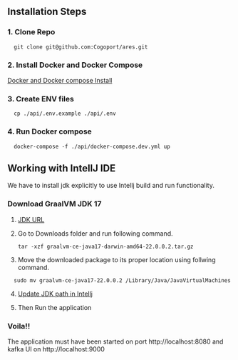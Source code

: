 ## Installation Steps

### 1. Clone Repo
```
  git clone git@github.com:Cogoport/ares.git
```
### 2. Install Docker and Docker Compose
[Docker and Docker compose Install](https://docs.docker.com/desktop/mac/install/)

### 3. Create ENV files

```
  cp ./api/.env.example ./api/.env
```
### 4. Run Docker compose
```
  docker-compose -f ./api/docker-compose.dev.yml up
```   

## Working with IntellJ IDE

We have to install jdk explicitly to use Intellj build and run functionality.
### Download GraalVM JDK 17
1. [JDK URL](https://github.com/graalvm/graalvm-ce-builds/releases/download/vm-22.0.0.2/graalvm-ce-java17-darwin-amd64-22.0.0.2.tar.gz)



2. Go to Downloads folder and run following command.
   ```
   tar -xzf graalvm-ce-java17-darwin-amd64-22.0.0.2.tar.gz
   ```
3. Move the downloaded package to its proper location using follwing command.
  ```
    sudo mv graalvm-ce-java17-22.0.0.2 /Library/Java/JavaVirtualMachines
  ```
4. [Update JDK path in Intellj](https://www.jetbrains.com/help/idea/sdk.html#change-project-sdk)


5. Then Run the application
### Voila!!
The application must have been started on port http://localhost:8080 and kafka UI on http://localhost:9000

